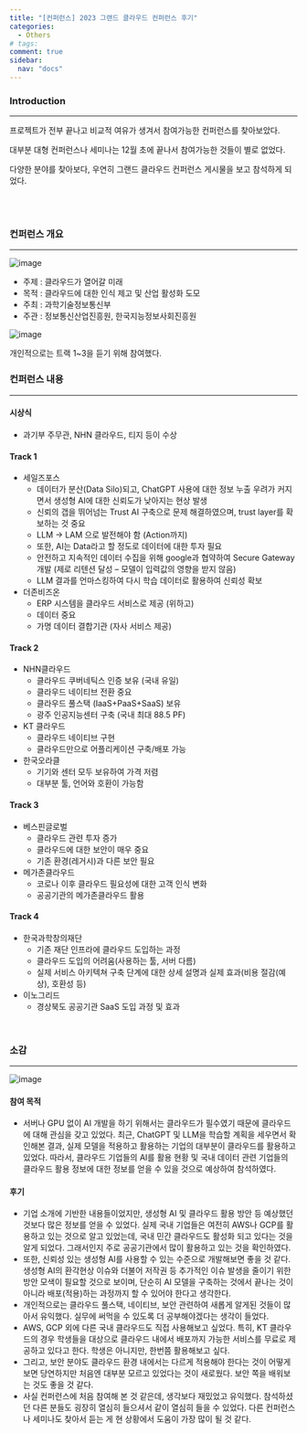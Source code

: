 ```yaml
---
title: "[컨퍼런스] 2023 그랜드 클라우드 컨퍼런스 후기"
categories: 
  - Others
# tags:
comment: true
sidebar:
  nav: "docs"
---
```


### Introduction
--- 

프로젝트가 전부 끝나고 비교적 여유가 생겨서 참여가능한 컨퍼런스를 찾아보았다.

대부분 대형 컨퍼런스나 세미나는 12월 초에 끝나서 참여가능한 것들이 별로 없었다.

다양한 분야를 찾아보다, 우연히 그랜드 클라우드 컨퍼런스 게시물을 보고 참석하게 되었다.
  
<br><br>

### 컨퍼런스 개요
--- 
![image](https://github.com/MIMjae/MIMjae.github.io/assets/84848848/cf0266e9-e8e5-4363-a56a-8229d0414366)

- 주제 : 클라우드가 열어갈 미래
- 목적 : 클라우드에 대한 인식 제고 및 산업 활성화 도모
- 주최 : 과학기술정보통신부
- 주관 : 정보통신산업진흥원, 한국지능정보사회진흥원

![image](https://github.com/MIMjae/MIMjae.github.io/assets/84848848/e446d6e8-e962-4620-bc71-7b6632ec168c)


개인적으로는 트랙 1~3을 듣기 위해 참여했다.
<br>

### 컨퍼런스 내용
--- 

#### 시상식
- 과기부 주무관, NHN 클라우드, 티지 등이 수상

#### Track 1

- 세일즈포스
    - 데이터가 분산(Data Silo)되고, ChatGPT 사용에 대한 정보 누출 우려가 커지면서 생성형 AI에 대한 신뢰도가 낮아지는 현상 발생
    - 신뢰의 갭을 뛰어넘는 Trust AI 구축으로 문제 해결하였으며, trust layer를 확보하는 것 중요
    - LLM → LAM 으로 발전해야 함 (Action까지)
    - 또한, AI는 Data라고 할 정도로 데이터에 대한 투자 필요
    - 안전하고 지속적인 데이터 수집을 위해 google과 협약하여 Secure Gateway 개발 (제로 리텐션 달성 – 모델이 입력값의 영향을 받지 않음)
    - LLM 결과를 언마스킹하여 다시 학습 데이터로 활용하여 신뢰성 확보
- 더존비즈온
    - ERP 시스템을 클라우드 서비스로 제공 (위하고)
    - 데이터 중요
    - 가명 데이터 결합기관 (자사 서비스 제공)

#### Track 2

- NHN클라우드
    - 클라우드 쿠버네틱스 인증 보유 (국내 유일)
    - 클라우드 네이티브 전환 중요
    - 클라우드 풀스택 (IaaS+PaaS+SaaS) 보유
    - 광주 인공지능센터 구축 (국내 최대 88.5 PF)
- KT 클라우드
    - 클라우드 네이티브 구현
    - 클라우드만으로 어플리케이션 구축/배포 가능
- 한국오라클
    - 기기와 센터 모두 보유하여 가격 저렴
    - 대부분 툴, 언어와 호환이 가능함

#### Track 3

- 베스핀글로벌
    - 클라우드 관련 투자 증가
    - 클라우드에 대한 보안이 매우 중요
    - 기존 환경(레거시)과 다른 보안 필요
- 메가존클라우드
    - 코로나 이후 클라우드 필요성에 대한 고객 인식 변화
    - 공공기관의 메가존클라우드 활용

#### Track 4

- 한국과학창의재단
    - 기존 재단 인프라에 클라우드 도입하는 과정
    - 클라우드 도입의 어려움(사용하는 툴, 서버 다름)
    - 실제 서비스 아키텍쳐 구축 단계에 대한 상세 설명과 실제 효과(비용 절감(예상), 호환성 등)
- 이노그리드
    - 경상북도 공공기관 SaaS 도입 과정 및 효과

<br>

### 소감
---
![image](https://github.com/MIMjae/MIMjae.github.io/assets/84848848/57a4a641-4cb3-447f-b2af-4e9341ca6dc6)

#### 참여 목적

- 서버나 GPU 없이 AI 개발을 하기 위해서는 클라우드가 필수였기 때문에 클라우드에 대해 관심을 갖고 있었다. 최근, ChatGPT 및 LLM을 학습할 계획을 세우면서 확인해본 결과, 실제 모델을 적용하고 활용하는 기업의 대부분이 클라우드를 활용하고 있었다. 따라서, 클라우드 기업들의 AI를 활용 현황 및 국내 데이터 관련 기업들의 클라우드 활용 정보에 대한 정보를 얻을 수 있을 것으로 예상하여 참석하였다.


#### 후기
- 기업 소개에 기반한 내용들이었지만, 생성형 AI 및 클라우드 활용 방안 등 예상했던 것보다 많은 정보를 얻을 수 있었다. 실제 국내 기업들은 여전히 AWS나 GCP를 활용하고 있는 것으로 알고 있었는데, 국내 민간 클라우드도 활성화 되고 있다는 것을 알게 되었다. 그래서인지 주로 공공기관에서 많이 활용하고 있는 것을 확인하였다.
- 또한, 신뢰성 있는 생성형 AI를 사용할 수 있는 수준으로 개발해보면 좋을 것 같다. 생성형 AI의 환각현상 이슈와 더불어 저작권 등 추가적인 이슈 발생을 줄이기 위한 방안 모색이 필요할 것으로 보이며, 단순히 AI 모델을 구축하는 것에서 끝나는 것이 아니라 배포(적용)하는 과정까지 할 수 있어야 한다고 생각한다. 
- 개인적으로는 클라우드 풀스택, 네이티브, 보안 관련하여 새롭게 알게된 것들이 많아서 유익했다. 실무에 써먹을 수 있도록 더 공부해야겠다는 생각이 들었다.
- AWS, GCP 외에 다른 국내 클라우드도 직접 사용해보고 싶었다. 특히, KT 클라우드의 경우 학생들을 대상으로 클라우드 내에서 배포까지 가능한 서비스를 무료로 제공하고 있다고 한다. 학생은 아니지만, 한번쯤 활용해보고 싶다.
- 그리고, 보안 분야도 클라우드 환경 내에서는 다르게 적용해야 한다는 것이 어떻게 보면 당연하지만 처음엔 대부분 모르고 있었다는 것이 새로웠다. 보안 쪽을 배워보는 것도 좋을 것 같다.
- 사실 컨퍼런스에 처음 참여해 본 것 같은데, 생각보다 재밌었고 유익했다. 참석하셨던 다른 분들도 굉장히 열심히 들으셔서 같이 열심히 들을 수 있었다. 다른 컨퍼런스나 세미나도 찾아서 듣는 게 현 상황에서 도움이 가장 많이 될 것 같다.

<br><br>